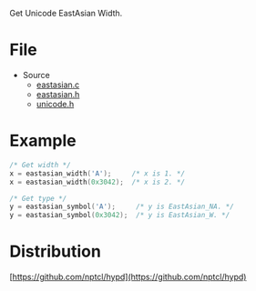 Get Unicode EastAsian Width.


# File

- Source
  - [eastasian.c](eastasian.c)
  - [eastasian.h](eastasian.h)
  - [unicode.h](unicode.h)


# Example

```c
/* Get width */
x = eastasian_width('A');     /* x is 1. */
x = eastasian_width(0x3042);  /* x is 2. */

/* Get type */
y = eastasian_symbol('A');     /* y is EastAsian_NA. */
y = eastasian_symbol(0x3042);  /* y is EastAsian_W. */
```


# Distribution
[https://github.com/nptcl/hypd](https://github.com/nptcl/hypd)

